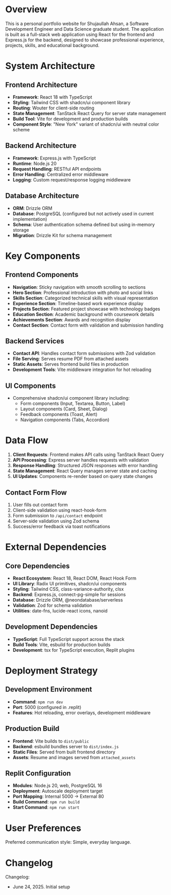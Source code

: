 # Overview

This is a personal portfolio website for Shujaullah Ahsan, a Software Development Engineer and Data Science graduate student. The application is built as a full-stack web application using React for the frontend and Express.js for the backend, designed to showcase professional experience, projects, skills, and educational background.

# System Architecture

## Frontend Architecture
- **Framework**: React 18 with TypeScript
- **Styling**: Tailwind CSS with shadcn/ui component library
- **Routing**: Wouter for client-side routing
- **State Management**: TanStack React Query for server state management
- **Build Tool**: Vite for development and production builds
- **Component Style**: "New York" variant of shadcn/ui with neutral color scheme

## Backend Architecture
- **Framework**: Express.js with TypeScript
- **Runtime**: Node.js 20
- **Request Handling**: RESTful API endpoints
- **Error Handling**: Centralized error middleware
- **Logging**: Custom request/response logging middleware

## Database Architecture
- **ORM**: Drizzle ORM
- **Database**: PostgreSQL (configured but not actively used in current implementation)
- **Schema**: User authentication schema defined but using in-memory storage
- **Migration**: Drizzle Kit for schema management

# Key Components

## Frontend Components
- **Navigation**: Sticky navigation with smooth scrolling to sections
- **Hero Section**: Professional introduction with photo and social links
- **Skills Section**: Categorized technical skills with visual representation
- **Experience Section**: Timeline-based work experience display
- **Projects Section**: Featured project showcase with technology badges
- **Education Section**: Academic background with coursework details
- **Achievements Section**: Awards and recognition display
- **Contact Section**: Contact form with validation and submission handling

## Backend Services
- **Contact API**: Handles contact form submissions with Zod validation
- **File Serving**: Serves resume PDF from attached assets
- **Static Assets**: Serves frontend build files in production
- **Development Tools**: Vite middleware integration for hot reloading

## UI Components
- Comprehensive shadcn/ui component library including:
  - Form components (Input, Textarea, Button, Label)
  - Layout components (Card, Sheet, Dialog)
  - Feedback components (Toast, Alert)
  - Navigation components (Tabs, Accordion)

# Data Flow

1. **Client Requests**: Frontend makes API calls using TanStack React Query
2. **API Processing**: Express server handles requests with validation
3. **Response Handling**: Structured JSON responses with error handling
4. **State Management**: React Query manages server state and caching
5. **UI Updates**: Components re-render based on query state changes

## Contact Form Flow
1. User fills out contact form
2. Client-side validation using react-hook-form
3. Form submission to `/api/contact` endpoint
4. Server-side validation using Zod schema
5. Success/error feedback via toast notifications

# External Dependencies

## Core Dependencies
- **React Ecosystem**: React 18, React DOM, React Hook Form
- **UI Library**: Radix UI primitives, shadcn/ui components
- **Styling**: Tailwind CSS, class-variance-authority, clsx
- **Backend**: Express.js, connect-pg-simple for sessions
- **Database**: Drizzle ORM, @neondatabase/serverless
- **Validation**: Zod for schema validation
- **Utilities**: date-fns, lucide-react icons, nanoid

## Development Dependencies
- **TypeScript**: Full TypeScript support across the stack
- **Build Tools**: Vite, esbuild for production builds
- **Development**: tsx for TypeScript execution, Replit plugins

# Deployment Strategy

## Development Environment
- **Command**: `npm run dev`
- **Port**: 5000 (configured in .replit)
- **Features**: Hot reloading, error overlays, development middleware

## Production Build
- **Frontend**: Vite builds to `dist/public`
- **Backend**: esbuild bundles server to `dist/index.js`
- **Static Files**: Served from built frontend directory
- **Assets**: Resume and images served from `attached_assets`

## Replit Configuration
- **Modules**: Node.js 20, web, PostgreSQL 16
- **Deployment**: Autoscale deployment target
- **Port Mapping**: Internal 5000 → External 80
- **Build Command**: `npm run build`
- **Start Command**: `npm run start`

# User Preferences

Preferred communication style: Simple, everyday language.

# Changelog

Changelog:
- June 24, 2025. Initial setup